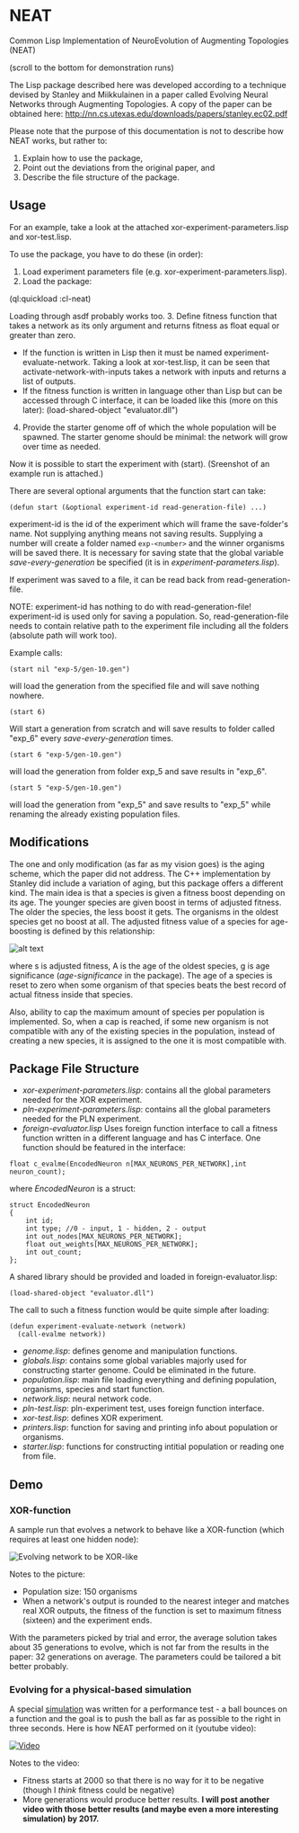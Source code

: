 # NEAT
Common Lisp Implementation of NeuroEvolution of Augmenting Topologies (NEAT)

(scroll to the bottom for demonstration runs)

The Lisp package described here was developed according to a technique devised by Stanley and Miikkulainen in a paper called Evolving Neural Networks through Augmenting Topologies. A copy of the paper can be obtained here: http://nn.cs.utexas.edu/downloads/papers/stanley.ec02.pdf 

Please note that the purpose of this documentation is not to describe how NEAT works, but rather to:
  1.	Explain how to use the package,
  2.	Point out the deviations from the original paper, and
  3.	Describe the file structure of the package.

## Usage
For an example, take a look at the attached xor-experiment-parameters.lisp and xor-test.lisp.

To use the package, you have to do these (in order):

1. Load experiment parameters file (e.g. xor-experiment-parameters.lisp).
2. Load the package: 

  (ql:quickload :cl-neat)
  
  Loading through asdf probably works too.
3.	Define fitness function that takes a network as its only argument and returns fitness as float equal or greater than zero. 
 * If the function is written in Lisp then it must be named experiment-evaluate-network. Taking a look at xor-test.lisp, it can be seen that activate-network-with-inputs takes a network with inputs and returns a list of outputs.
 * If the fitness function is written in language other than Lisp but can be accessed through C interface, it can be loaded like this (more on this later):
 (load-shared-object "evaluator.dll")
4. Provide the starter genome off of which the whole population will be spawned. The starter genome should be minimal: the network will grow over time as needed.

Now it is possible to start the experiment with (start). (Sreenshot of an example run is attached.)

There are several optional arguments that the function start can take:

`(defun start (&optional experiment-id read-generation-file) ...)`

experiment-id is the id of the experiment which will frame the save-folder's name. Not supplying anything means not saving results. Supplying a number will create a folder named `exp-<number>` and the winner organisms will be saved there. It is necessary for saving state that the global variable *save-every-generation* be specified (it is in _experiment-parameters.lisp_).

If experiment was saved to a file, it can be read back from read-generation-file. 

NOTE: experiment-id has nothing to do with read-generation-file! experiment-id is used only for saving a population. So, read-generation-file needs to contain relative path to the experiment file including all the folders (absolute path will work too).

Example calls:

`(start nil "exp-5/gen-10.gen")`

will load the generation from the specified file and will save nothing nowhere.

`(start 6)`

Will start a generation from scratch and will save results to folder called "exp_6" every *save-every-generation* times.

`(start 6 "exp-5/gen-10.gen")`

will load the generation from folder exp_5 and save results in "exp_6".

`(start 5 "exp-5/gen-10.gen")`

will load the generation from "exp_5" and save results to "exp_5" while renaming the already existing population files.

## Modifications
The one and only modification (as far as my vision goes) is the aging scheme, which the paper did not address. The C++ implementation by Stanley did include a variation of aging, but this package offers a different kind. The main idea is that a species is given a fitness boost depending on its age. The younger species are given boost in terms of adjusted fitness. The older the species, the less boost it gets. The organisms in the oldest species get no boost at all. The adjusted fitness value of a species for age-boosting is defined by this relationship:

![alt text](https://github.com/meatich/NEAT/blob/master/aging.gif "Age formula")

where s is adjusted fitness, A is the age of the oldest species, g is age significance (*age-significance* in the package). The age of a species is reset to zero when some organism of that species beats the best record of actual fitness inside that species.

Also, ability to cap the maximum amount of species per population is implemented. So, when a cap is reached, if some new organism is not compatible with any of the existing species in the population, instead of creating a new species, it is assigned to the one it is most compatible with.

## Package File Structure
*	_xor-experiment-parameters.lisp_: contains all the global parameters needed for the XOR experiment.
*	_pln-experiment-parameters.lisp_: contains all the global parameters needed for the PLN experiment.
*	_foreign-evaluator.lisp_
Uses foreign function interface to call a fitness function written in a different language and has C interface. One function should be featured in the interface:

`float c_evalme(EncodedNeuron n[MAX_NEURONS_PER_NETWORK],int neuron_count);`

where _EncodedNeuron_ is a struct:

```
struct EncodedNeuron
{
    int id;
    int type; //0 - input, 1 - hidden, 2 - output
    int out_nodes[MAX_NEURONS_PER_NETWORK];
    float out_weights[MAX_NEURONS_PER_NETWORK];
    int out_count;
};
```
 A shared library should be provided and loaded in foreign-evaluator.lisp: 

`(load-shared-object "evaluator.dll")`

The call to such a fitness function would be quite simple after loading:
```
(defun experiment-evaluate-network (network)
  (call-evalme network))
```
*	_genome.lisp_: defines genome and manipulation functions.
*	_globals.lisp_: contains some global variables majorly used for constructing starter genome. Could be eliminated in the future. 
*	_population.lisp_: main file loading everything and defining population, organisms, species and start function.
*	_network.lisp_: neural network code.
*	_pln-test.lisp_: pln-experiment test, uses foreign function interface.
*	_xor-test.lisp_: defines XOR experiment.
*	_printers.lisp_: function for saving and printing info about population or organisms.
*	_starter.lisp_: functions for constructing intitial population or reading one from file.

## Demo
### XOR-function
A sample run that evolves a network to behave like a XOR-function (which requires at least one hidden node):

![Evolving network to be XOR-like](https://github.com/meatich/NEAT/blob/master/sshot-251.png "Evolving network to be XOR-like")

Notes to the picture:
 * Population size: 150 organisms
 * When a network's output is rounded to the nearest integer and matches real XOR outputs, the fitness of the function is set to maximum fitness (sixteen) and the experiment ends.

With the parameters picked by trial and error, the average solution takes about 35 generations to evolve, which is not far from the results in the paper: 32 generations on average. The parameters could be tailored a bit better probably.

### Evolving for a physical-based simulation
A special [simulation](https://github.com/meatich/PLN-Simulation) was written for a performance test - a ball bounces on a function and the goal is to push the ball as far as possible to the right in three seconds. Here is how NEAT performed on it (youtube video):

[![Video](http://img.youtube.com/vi/R9je0GhgaRg/0.jpg)](https://www.youtube.com/watch?v=R9je0GhgaRg)

Notes to the video:
 * Fitness starts at 2000 so that there is no way for it to be negative (though I _think_ fitness could be negative)
 * More generations would produce better results. **I will post another video with those better results (and maybe even a more interesting simulation) by 2017.**
